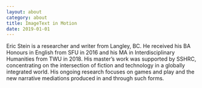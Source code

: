 ```yaml
---
layout: about
category: about
title: ImageText in Motion
date: 2019-01-01
---
```


Eric Stein is a researcher and writer from Langley, BC. He received his BA Honours in English from SFU in 2016 and his MA in Interdisciplinary Humanities from TWU in 2018. His master’s work was supported by SSHRC, concentrating on the intersection of fiction and technology in a globally integrated world. His ongoing research focuses on games and play and the new narrative mediations produced in and through such forms.
